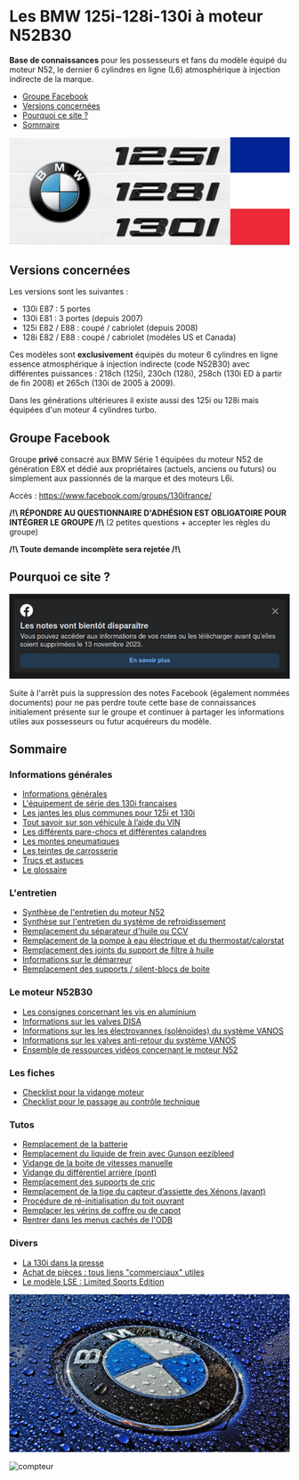 # Les BMW 125i-128i-130i à moteur N52B30

**Base de connaissances** pour les possesseurs et fans du modèle équipé du moteur N52, le dernier 6 cylindres en ligne (L6) atmosphérique à injection indirecte de la marque.

- [Groupe Facebook](#groupe-facebook)
- [Versions concernées](#versions-concernées)
- [Pourquoi ce site ?](#pourquoi-ce-site-)
- [Sommaire](#sommaire)

![bannière](images/banner.jpg)

## Versions concernées

Les versions sont les suivantes :

- 130i E87 : 5 portes
- 130i E81 : 3 portes (depuis 2007)
- 125i E82 / E88 : coupé / cabriolet (depuis 2008)
- 128i E82 / E88 : coupé / cabriolet (modèles US et Canada)

Ces modèles sont **exclusivement** équipés du moteur 6 cylindres en ligne essence atmosphérique à injection indirecte (code N52B30) avec différentes puissances : 218ch (125i), 230ch (128i), 258ch (130i ED à partir de fin 2008) et 265ch (130i de 2005 à 2009).

Dans les générations ultérieures il existe aussi des 125i ou 128i mais équipées d'un moteur 4 cylindres turbo.

## Groupe Facebook

Groupe **privé** consacré aux BMW Série 1 équipées du moteur N52 de génération E8X et dédié aux propriétaires (actuels, anciens ou futurs) ou simplement aux passionnés de la marque et des moteurs L6i.

Accès  : <https://www.facebook.com/groups/130ifrance/>

**/!\\ RÉPONDRE AU QUESTIONNAIRE D'ADHÉSION EST OBLIGATOIRE POUR INTÉGRER LE GROUPE /!\\** (2 petites questions + accepter les règles du groupe)

**/!\\ Toute demande incomplète sera rejetée /!\\**

## Pourquoi ce site ?

![fb](images/facebook_notes.png)

Suite à l'arrêt puis la suppression des notes Facebook (également nommées documents) pour ne pas perdre toute cette base de connaissances initialement présente sur le groupe et continuer à partager les informations utiles aux possesseurs ou futur acquéreurs du modèle.

## Sommaire

### Informations générales

- [Informations générales](infos_gene/infos_gene.md)
- [L'équipement de série des 130i françaises](infos_gene/equipement.md)
- [Les jantes les plus communes pour 125i et 130i](infos_gene/jantes.md)
- [Tout savoir sur son véhicule à l’aide du VIN](infos_gene/vin.md)
- [Les différents pare-chocs et différentes calandres](infos_gene/parechocs.md)
- [Les montes pneumatiques](infos_gene/pneus.md)
- [Les teintes de carrosserie](infos_gene/teintes.md)
- [Trucs et astuces](infos_gene/trucs_astuces.md)
- [Le glossaire](infos_gene/glossaire.md)

### L'entretien

- [Synthèse de l'entretien du moteur N52](entretien/synthese_entretien.md)
- [Synthèse sur l'entretien du système de refroidissement](entretien/refroidissement.md)
- [Remplacement du séparateur d'huile ou CCV](entretien/CCV.md)
- [Remplacement de la pompe à eau électrique et du thermostat/calorstat](entretien/pae.md)
- [Remplacement des joints du support de filtre à huile](entretien/support_filtre_huile.md)
- [Informations sur le démarreur](entretien/demarreur.md)
- [Remplacement des supports / silent-blocs de boite](entretien/silent_blocs_BV.md)

### Le moteur N52B30

- [Les consignes concernant les vis en aluminium](moteur/vis_alu.md)
- [Informations sur les valves DISA](moteur/disa.md)
- [Informations sur les les électrovannes (solénoïdes) du système VANOS](moteur/vanos_electrovanes.md)
- [Informations sur les valves anti-retour du système VANOS](moteur/valves_antiretour.md)
- [Ensemble de ressources vidéos concernant le moteur N52](moteur/videos.md)

### Les fiches

- [Checklist pour la vidange moteur](fiches/checklist_vidange.md)
- [Checklist pour le passage au contrôle technique](fiches/checklits_ct.md)

### Tutos

- [Remplacement de la batterie](tutos/batterie.md)
- [Remplacement du liquide de frein avec Gunson eezibleed](tutos/ldf_eezibleed.md)
- [Vidange de la boite de vitesses manuelle](tutos/vidange_boite.md)
- [Vidange du différentiel arrière (pont)](tutos/vidange_pont.md)
- [Remplacement des supports de cric](tutos/supports_cric.md)
- [Remplacement de la tige du capteur d’assiette des Xénons (avant)](tutos/tige_capteur_assiette.md)
- [Procédure de ré-initialisation du toit ouvrant](tutos/toe.md)
- [Remplacer les vérins de coffre ou de capot](tutos/verins.md)
- [Rentrer dans les menus cachés de l'ODB](tutos/menus_caches_odb.md)

### Divers

- [La 130i dans la presse](divers/presse.md)
- [Achat de pièces : tous liens "commerciaux" utiles](divers/liens_commerciaux.md)
- [Le modèle LSE : Limited Sports Edition](divers/LSE.md)

![BMW](images/insigne_bmw.jpg)

<img src="http://www.web-counter.net/count_20091204.php?c=vEo6nKUFqlW" style="border:0;padding:0;margin:0;" alt="compteur">
